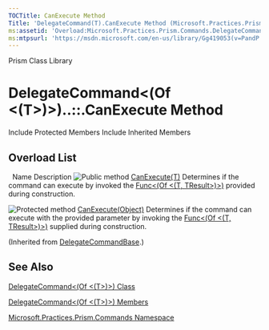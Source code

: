 ```yaml
---
TOCTitle: CanExecute Method
Title: 'DelegateCommand(T).CanExecute Method (Microsoft.Practices.Prism.Commands)'
ms:assetid: 'Overload:Microsoft.Practices.Prism.Commands.DelegateCommand\`1.CanExecute'
ms:mtpsurl: 'https://msdn.microsoft.com/en-us/library/Gg419053(v=PandP.50)'
---
```


Prism Class Library

DelegateCommand&lt;(Of &lt;(T&gt;)&gt;)..::.CanExecute Method
=============================================================

Include Protected Members
Include Inherited Members

Overload List
-------------

<span id="overloadMembersTableToggle"></span>
 
Name
Description
![](https://msdn.microsoft.com/en-us/Gg419053.pubmethod(en-us,PandP.50).gif "Public method")
[CanExecute(T)](https://msdn.microsoft.com/m:microsoft.practices.prism.commands.delegatecommand%601.canexecute(%600))
Determines if the command can execute by invoked the [Func&lt;(Of &lt;(T, TResult&gt;)&gt;)](http://msdn2.microsoft.com/en-us/library/bb549151) provided during construction.

![](https://msdn.microsoft.com/en-us/Gg419053.protmethod(en-us,PandP.50).gif "Protected method")
[CanExecute(Object)](https://msdn.microsoft.com/m:microsoft.practices.prism.commands.delegatecommandbase.canexecute(system.object))
Determines if the command can execute with the provided parameter by invoking the [Func&lt;(Of &lt;(T, TResult&gt;)&gt;)](http://msdn2.microsoft.com/en-us/library/bb549151) supplied during construction.

(Inherited from [DelegateCommandBase](https://msdn.microsoft.com/t:microsoft.practices.prism.commands.delegatecommandbase).)

See Also
--------

<span id="seeAlsoToggle"></span>
[DelegateCommand&lt;(Of &lt;(T&gt;)&gt;) Class](https://msdn.microsoft.com/t:microsoft.practices.prism.commands.delegatecommand%601)

[DelegateCommand&lt;(Of &lt;(T&gt;)&gt;) Members](https://msdn.microsoft.com/allmembers.t:microsoft.practices.prism.commands.delegatecommand%601)

[Microsoft.Practices.Prism.Commands Namespace](https://msdn.microsoft.com/n:microsoft.practices.prism.commands)
